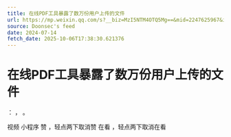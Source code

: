 ```yaml
---
title: 在线PDF工具暴露了数万份用户上传的文件
url: https://mp.weixin.qq.com/s?__biz=MzI5NTM4OTQ5Mg==&mid=2247625967&idx=4&sn=ac2e4dab6c13f2bf523c4f3b3dfce6e7
source: Doonsec's feed
date: 2024-07-14
fetch_date: 2025-10-06T17:38:30.621376
---
```


# 在线PDF工具暴露了数万份用户上传的文件

：
，
。

视频
小程序
赞
，轻点两下取消赞
在看
，轻点两下取消在看